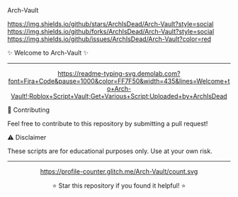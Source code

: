 Arch-Vault

https://img.shields.io/github/stars/ArchIsDead/Arch-Vault?style=social https://img.shields.io/github/forks/ArchIsDead/Arch-Vault?style=social https://img.shields.io/github/issues/ArchIsDead/Arch-Vault?color=red

✨ Welcome to Arch-Vault ✨

---

<div align="center">

https://readme-typing-svg.demolab.com?font=Fira+Code&pause=1000&color=FF7F50&width=435&lines=Welcome+to+Arch-Vault!;Roblox+Script+Vault;Get+Various+Script;Uploaded+by+ArchIsDead

</div>

🎇 Contributing

Feel free to contribute to this repository by submitting a pull request!

⚠️ Disclaimer

These scripts are for educational purposes only. Use at your own risk.

---

<div align="center">

https://profile-counter.glitch.me/Arch-Vault/count.svg

⭐ Star this repository if you found it helpful! ⭐

</div>

